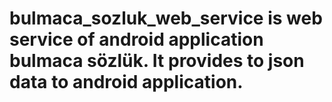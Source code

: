 # bulmaca_sozluk_web_service is web service of android application bulmaca sözlük. It provides to json data to android application.
